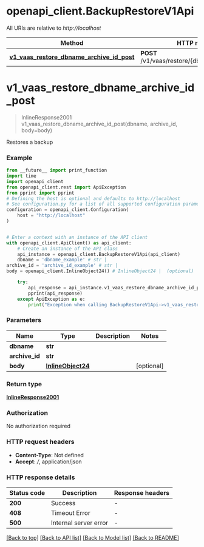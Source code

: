 # openapi_client.BackupRestoreV1Api

All URIs are relative to *http://localhost*

Method | HTTP request | Description
------------- | ------------- | -------------
[**v1_vaas_restore_dbname_archive_id_post**](BackupRestoreV1Api.md#v1_vaas_restore_dbname_archive_id_post) | **POST** /v1/vaas/restore/{dbname}/{archive_id} | 


# **v1_vaas_restore_dbname_archive_id_post**
> InlineResponse2001 v1_vaas_restore_dbname_archive_id_post(dbname, archive_id, body=body)



Restores a backup

### Example

```python
from __future__ import print_function
import time
import openapi_client
from openapi_client.rest import ApiException
from pprint import pprint
# Defining the host is optional and defaults to http://localhost
# See configuration.py for a list of all supported configuration parameters.
configuration = openapi_client.Configuration(
    host = "http://localhost"
)


# Enter a context with an instance of the API client
with openapi_client.ApiClient() as api_client:
    # Create an instance of the API class
    api_instance = openapi_client.BackupRestoreV1Api(api_client)
    dbname = 'dbname_example' # str | 
archive_id = 'archive_id_example' # str | 
body = openapi_client.InlineObject24() # InlineObject24 |  (optional)

    try:
        api_response = api_instance.v1_vaas_restore_dbname_archive_id_post(dbname, archive_id, body=body)
        pprint(api_response)
    except ApiException as e:
        print("Exception when calling BackupRestoreV1Api->v1_vaas_restore_dbname_archive_id_post: %s\n" % e)
```

### Parameters

Name | Type | Description  | Notes
------------- | ------------- | ------------- | -------------
 **dbname** | **str**|  | 
 **archive_id** | **str**|  | 
 **body** | [**InlineObject24**](InlineObject24.md)|  | [optional] 

### Return type

[**InlineResponse2001**](InlineResponse2001.md)

### Authorization

No authorization required

### HTTP request headers

 - **Content-Type**: Not defined
 - **Accept**: */*, application/json

### HTTP response details
| Status code | Description | Response headers |
|-------------|-------------|------------------|
**200** | Success |  -  |
**408** | Timeout Error |  -  |
**500** | Internal server error |  -  |

[[Back to top]](#) [[Back to API list]](../README.md#documentation-for-api-endpoints) [[Back to Model list]](../README.md#documentation-for-models) [[Back to README]](../README.md)

